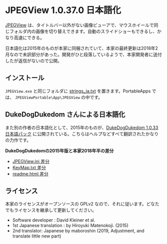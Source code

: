 # JPEGView 1.0.37.0 日本語化

[JPEGView](https://sourceforge.net/projects/jpegview/) は、タイトルバー以外がない画像ビューアで、マウスホイールで同じフォルダ内の画像を切り替えできます。自動のスライドショーもできるし、かなり高速にできる。

日本語化は2015年のものが本家に同梱されていて、本家の最終更新は2018年2月なので未訳部分があった。開発がひと段落しているようで、本家開発者に送付したが返信がないので公開。

## インストール

`JPEGView.exe` と同じフォルダに [strings_ja.txt](strings_ja.txt) を置きます。PortableApps では、 `JPEGViewPortable\App\JPEGView` の中です。

## DukeDogDukedom さんによる日本語化
また別の作者の日本語化として、2015年のものが、[DukeDogDukedom 1.0.33 日本語パック](https://dukedogdukedom.blogspot.com/2015/01/jpegview-v1033.html) に公開されている。こちらはヘルプなどすべて翻訳されたかなりの力作です。

**DukeDogDukedomの2015年版と本家2018年半の差分**
* [JPEGView.ini 差分](https://sourceforge.net/p/jpegview/code/374/tree//current/JPEGView/Config/JPEGView.ini?diff=311)
* [KeyMap.txt 差分](https://sourceforge.net/p/jpegview/code/370/tree//current/JPEGView/Config/KeyMap.txt?diff=306)
* [readme.html 差分](https://sourceforge.net/p/jpegview/code/366/tree//current/JPEGView/Config/readme.html?diff=312)

## ライセンス

本家のライセンスがオープンソースの GPLv2 なので、それに従います。どなたでもライセンスを継承して更新してください。

* Software developer : David Kleiner et al.
* 1st Japanese translation : by Hiroyuki Matenokoji. (2015)
* 2nd translator: Japanese by maboroshin (2019, Adjustment, and translate little new part)
